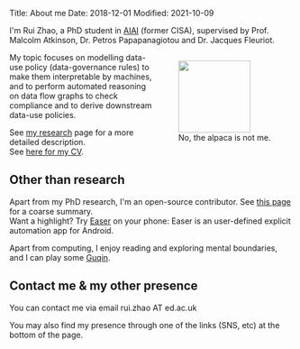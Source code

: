 Title: About me
Date: 2018-12-01
Modified: 2021-10-09

I'm Rui Zhao, a PhD student in [AIAI](http://web.inf.ed.ac.uk/aiai) (former CISA), supervised by Prof. Malcolm Atkinson, Dr. Petros Papapanagiotou and Dr. Jacques Fleuriot.

<figure style="float: right;">
<img src="{static}/images/photo.jpg" width='128' height='128' />
<figcaption>No, the alpaca is not me.</figcaption>
</figure>

My topic focuses on modelling data-use policy (data-governance rules) to make them interpretable by machines, and to perform automated reasoning on data flow graphs to check compliance and to derive downstream data-use policies.

See [my research]({filename}research.md) page for a more detailed description.  
See [here for my CV]({static}/pdfs/CV_public.pdf).
<!-- PELICAN_END_SUMMARY -->

## Other than research

Apart from my PhD research, I'm an open-source contributor. See [this page](https://me.ryey.icu/projects/) for a coarse summary.  
Want a highlight? Try [Easer](https://github.com/renyuneyun/Easer) on your phone: Easer is an user-defined explicit automation app for Android.

Apart from computing, I enjoy reading and exploring mental boundaries, and I can play some [Guqin](https://en.wikipedia.org/wiki/Guqin).

## Contact me & my other presence

You can contact me via email rui.zhao AT ed.ac.uk

You may also find my presence through one of the links (SNS, etc) at the bottom of the page.

